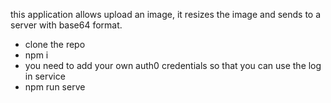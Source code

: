 this application allows upload an image, it resizes the image and sends to a server with base64 format.

- clone the repo
- npm i
- you need to add your own auth0 credentials so that you can use the log in service
- npm run serve